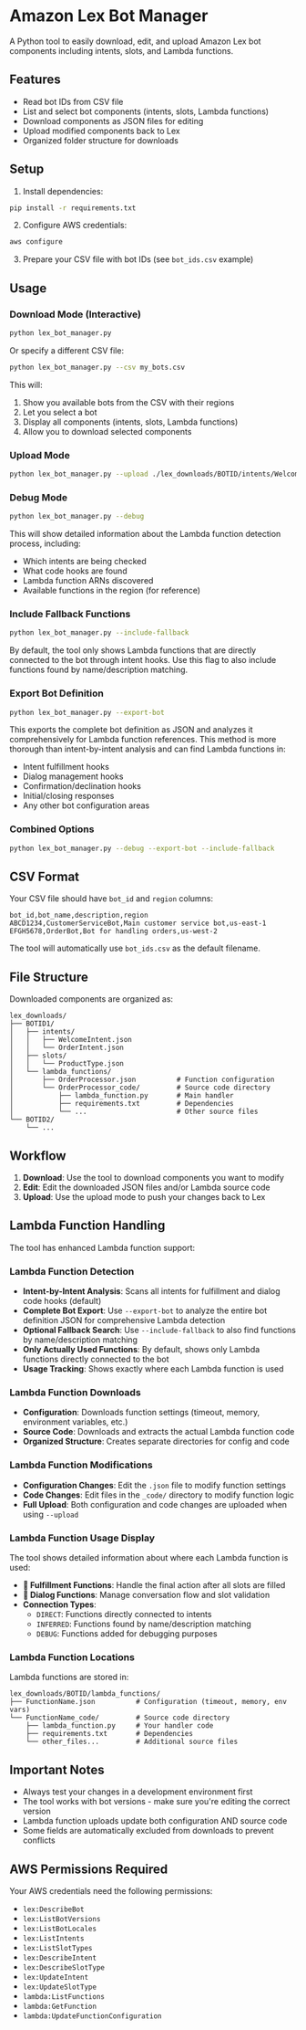 # Amazon Lex Bot Manager

A Python tool to easily download, edit, and upload Amazon Lex bot components including intents, slots, and Lambda functions.

## Features

- Read bot IDs from CSV file
- List and select bot components (intents, slots, Lambda functions)
- Download components as JSON files for editing
- Upload modified components back to Lex
- Organized folder structure for downloads

## Setup

1. Install dependencies:
```bash
pip install -r requirements.txt
```

2. Configure AWS credentials:
```bash
aws configure
```

3. Prepare your CSV file with bot IDs (see `bot_ids.csv` example)

## Usage

### Download Mode (Interactive)
```bash
python lex_bot_manager.py
```

Or specify a different CSV file:
```bash
python lex_bot_manager.py --csv my_bots.csv
```

This will:
1. Show you available bots from the CSV with their regions
2. Let you select a bot
3. Display all components (intents, slots, Lambda functions)
4. Allow you to download selected components

### Upload Mode
```bash
python lex_bot_manager.py --upload ./lex_downloads/BOTID/intents/WelcomeIntent.json
```

### Debug Mode
```bash
python lex_bot_manager.py --debug
```

This will show detailed information about the Lambda function detection process, including:
- Which intents are being checked
- What code hooks are found
- Lambda function ARNs discovered
- Available functions in the region (for reference)

### Include Fallback Functions
```bash
python lex_bot_manager.py --include-fallback
```

By default, the tool only shows Lambda functions that are directly connected to the bot through intent hooks. Use this flag to also include functions found by name/description matching.

### Export Bot Definition
```bash
python lex_bot_manager.py --export-bot
```

This exports the complete bot definition as JSON and analyzes it comprehensively for Lambda function references. This method is more thorough than intent-by-intent analysis and can find Lambda functions in:
- Intent fulfillment hooks
- Dialog management hooks
- Confirmation/declination hooks
- Initial/closing responses
- Any other bot configuration areas

### Combined Options
```bash
python lex_bot_manager.py --debug --export-bot --include-fallback
```

## CSV Format

Your CSV file should have `bot_id` and `region` columns:

```csv
bot_id,bot_name,description,region
ABCD1234,CustomerServiceBot,Main customer service bot,us-east-1
EFGH5678,OrderBot,Bot for handling orders,us-west-2
```

The tool will automatically use `bot_ids.csv` as the default filename.

## File Structure

Downloaded components are organized as:
```
lex_downloads/
├── BOTID1/
│   ├── intents/
│   │   ├── WelcomeIntent.json
│   │   └── OrderIntent.json
│   ├── slots/
│   │   └── ProductType.json
│   └── lambda_functions/
│       ├── OrderProcessor.json          # Function configuration
│       └── OrderProcessor_code/         # Source code directory
│           ├── lambda_function.py       # Main handler
│           ├── requirements.txt         # Dependencies
│           └── ...                      # Other source files
└── BOTID2/
    └── ...
```

## Workflow

1. **Download**: Use the tool to download components you want to modify
2. **Edit**: Edit the downloaded JSON files and/or Lambda source code
3. **Upload**: Use the upload mode to push your changes back to Lex

## Lambda Function Handling

The tool has enhanced Lambda function support:

### Lambda Function Detection
- **Intent-by-Intent Analysis**: Scans all intents for fulfillment and dialog code hooks (default)
- **Complete Bot Export**: Use `--export-bot` to analyze the entire bot definition JSON for comprehensive Lambda detection
- **Optional Fallback Search**: Use `--include-fallback` to also find functions by name/description matching
- **Only Actually Used Functions**: By default, shows only Lambda functions directly connected to the bot
- **Usage Tracking**: Shows exactly where each Lambda function is used

### Lambda Function Downloads
- **Configuration**: Downloads function settings (timeout, memory, environment variables, etc.)
- **Source Code**: Downloads and extracts the actual Lambda function code
- **Organized Structure**: Creates separate directories for config and code

### Lambda Function Modifications
- **Configuration Changes**: Edit the `.json` file to modify function settings
- **Code Changes**: Edit files in the `_code/` directory to modify function logic
- **Full Upload**: Both configuration and code changes are uploaded when using `--upload`

### Lambda Function Usage Display

The tool shows detailed information about where each Lambda function is used:

- **🎯 Fulfillment Functions**: Handle the final action after all slots are filled
- **💬 Dialog Functions**: Manage conversation flow and slot validation
- **Connection Types**:
  - `DIRECT`: Functions directly connected to intents
  - `INFERRED`: Functions found by name/description matching
  - `DEBUG`: Functions added for debugging purposes

### Lambda Function Locations
Lambda functions are stored in:
```
lex_downloads/BOTID/lambda_functions/
├── FunctionName.json          # Configuration (timeout, memory, env vars)
└── FunctionName_code/         # Source code directory
    ├── lambda_function.py     # Your handler code
    ├── requirements.txt       # Dependencies
    └── other_files...         # Additional source files
```

## Important Notes

- Always test your changes in a development environment first
- The tool works with bot versions - make sure you're editing the correct version
- Lambda function uploads update both configuration AND source code
- Some fields are automatically excluded from downloads to prevent conflicts

## AWS Permissions Required

Your AWS credentials need the following permissions:
- `lex:DescribeBot`
- `lex:ListBotVersions`
- `lex:ListBotLocales`
- `lex:ListIntents`
- `lex:ListSlotTypes`
- `lex:DescribeIntent`
- `lex:DescribeSlotType`
- `lex:UpdateIntent`
- `lex:UpdateSlotType`
- `lambda:ListFunctions`
- `lambda:GetFunction`
- `lambda:UpdateFunctionConfiguration`